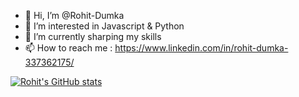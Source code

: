 - 👋 Hi, I’m @Rohit-Dumka
- 👀 I’m interested in Javascript & Python
- 🌱 I’m currently sharping my skills
- 📫 How to reach me : https://www.linkedin.com/in/rohit-dumka-337362175/

[![Rohit's GitHub stats](https://github-readme-stats.vercel.app/api?username=Rohit-Dumka)](https://github.com/Rohit-Dumka/github-readme-stats)

<!---
Rohit-Dumka is a ✨ special ✨ repository because its `README.md` (this file) appears on your GitHub profile.
You can click the Preview link to take a look at your changes.
--->
